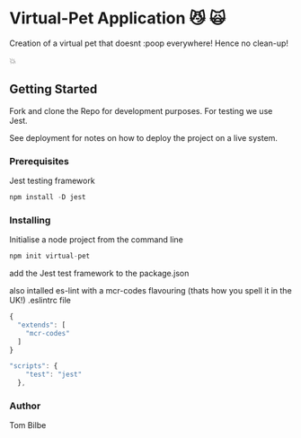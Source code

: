 # Virtual-Pet Application :smirk_cat: :scream_cat:

Creation of a virtual pet that doesnt :poop everywhere! Hence no clean-up!

:boom:

## Getting Started

Fork and clone the Repo for development purposes. For testing we use Jest.

See deployment for notes on how to deploy the project on a live system.

### Prerequisites

Jest testing framework 
```JavaScript
npm install -D jest
```
### Installing

Initialise a node project from the command line

```JavaScript
npm init virtual-pet
```
add the Jest test framework to the package.json

also intalled es-lint with a mcr-codes flavouring (thats how you spell it in the UK!)
.eslintrc file
```JavaScript
{
  "extends": [
    "mcr-codes"
  ]
}
```

```JavaScript
"scripts": {
    "test": "jest"
  },
```
### Author

Tom Bilbe
